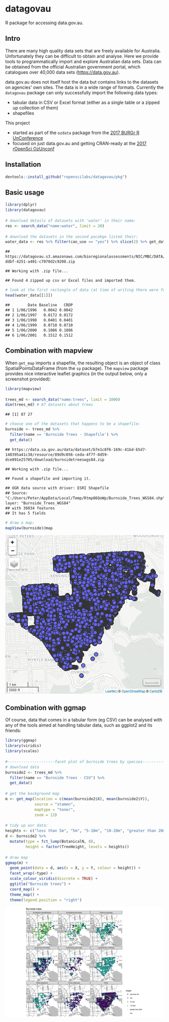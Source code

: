 # datagovau

R package for accessing data.gov.au.

## Intro

There are many high quality data sets that are freely available for Australia. Unfortunately they can be difficult to obtain and analyse.  Here we provide tools to programmatically import and explore Australian data sets.  Data can be obtained from the official Australian government portal, which catalogues over 40,000 data sets
    (<https://data.gov.au>).  
    
data.gov.au does not itself host the data but contains links to the datasets on agencies' own sites.  The data is in a wide range of formats.  Currently the `datagovau` package can only successfully import the following data types:

- tabular data in CSV or Excel format (either as a single table or a zipped up collection of them)
- shapefiles

This project 

- started as part of the `ozdata` package from the [2017 BURGr R UnConference](https://github.com/AU-BURGr/UnConf2017)
- focused on just data.gov.au and getting CRAN-ready at the [2017 rOpenSci OzUnconf](http://ozunconf17.ropensci.org/)

## Installation


```R
devtools::install_github("ropenscilabs/datagovau/pkg")
```

## Basic usage


```r
library(dplyr)
library(datagovau)

# download details of datasets with 'water' in their name:
res <- search_data("name:water", limit = 20)

# download the datasets in the second pacakge listed their:
water_data <- res %>% filter(can_use == "yes") %>% slice(2) %>% get_data
```

```
## https://datagovau.s3.amazonaws.com/bioregionalassessments/NIC/MBC/DATA/RiskAndUncertainty/FiguresMBC_drawdown_time_series_figure/352a2f65-ddbf-4251-a401-c7070d2c9208.zip
```

```
## Working with .zip file...
```

```
## Found 4 zipped up csv or Excel files and imported them.
```

```r
# look at the first rectangle of data (at time of writing there were four such rectangles)
head(water_data[[1]])
```

```
##        Date Baseline   CRDP
## 1 1/06/1996   0.0042 0.0042
## 2 1/06/1997   0.0172 0.0172
## 3 1/06/1998   0.0401 0.0401
## 4 1/06/1999   0.0710 0.0710
## 5 1/06/2000   0.1086 0.1086
## 6 1/06/2001   0.1512 0.1512
```

## Combination with mapview

When `get_map` imports a shapefile, the resulting object is an object of class SpatialPointsDataFrame (from the `sp` package).  The `mapview` package provides nice interactive leaflet graphics (in the output below, only a screenshot provided):


```r
library(mapview)

trees_md <- search_data("name:trees", limit = 1000)
dim(trees_md) # 87 datasets about trees
```

```
## [1] 87 27
```

```r
# choose one of the datasets that happens to be a shapefile:
burnside <- trees_md %>% 
  filter(name == 'Burnside Trees - Shapefile') %>% 
  get_data()
```

```
## https://data.sa.gov.au/data/dataset/b7e1c8f6-169c-41bd-b5d7-140395a41c38/resource/89d9c056-ceda-4f7f-8d59-dce091e25705/download/burnsidetreeswgs84.zip
```

```
## Working with .zip file...
```

```
## Found a shapefile and importing it.
```

```
## OGR data source with driver: ESRI Shapefile 
## Source: "C:/Users/Peter/AppData/Local/Temp/Rtmp86QoWp/Burnside_Trees_WGS84.shp", layer: "Burnside_Trees_WGS84"
## with 36034 features
## It has 5 fields
```

```r
# draw a map:                             
mapView(burnside)@map
```

![plot of chunk unnamed-chunk-2](figure/unnamed-chunk-2-1.png)

## Combination with ggmap

Of course, data that comes in a tabular form (eg CSV) can be analysed with any of the tools aimed at handling tabular data, such as ggplot2 and its friends:


```r
library(ggmap)
library(viridis)
library(scales)

#---------------------facet plot of burnside trees by species---------------
# download data
burnside2 <- trees_md %>%
  filter(name == "Burnside Trees - CSV") %>%
  get_data()

# get the background map
m <- get_map(location = c(mean(burnside2$X), mean(burnside2$Y)), 
             source = "stamen",
             maptype = "toner",
             zoom = 13)

# tidy up our data:
heights <- c("less than 5m", "5m", "5-10m", "10-20m", "greater than 20m")
d <- burnside2 %>%
  mutate(type = fct_lump(BotanicalN, 8),
         height = factor(TreeHeight, levels = heights)) 

# draw map
ggmap(m) +
  geom_point(data = d, aes(x = X, y = Y, colour = height)) +
  facet_wrap(~type) +
  scale_colour_viridis(discrete = TRUE) +
  ggtitle("Burnside trees") +
  coord_map() +
  theme_map() +
  theme(legend.position = "right")
```

![plot of chunk unnamed-chunk-3](figure/unnamed-chunk-3-1.png)


